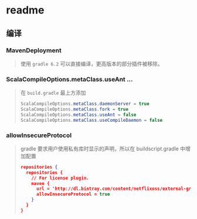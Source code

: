 # readme

## 编译

### MavenDeployment

> 使用 `gradle 6.2` 可以直接编译，更高版本的部分插件被移除。

### ScalaCompileOptions.metaClass.useAnt ...

> 在 `build.gradle` 最上方添加
>
> ```java
> ScalaCompileOptions.metaClass.daemonServer = true
> ScalaCompileOptions.metaClass.fork = true
> ScalaCompileOptions.metaClass.useAnt = false
> ScalaCompileOptions.metaClass.useCompileDaemon = false
> ```

### allowInsecureProtocol

> gradle 要求用户使用私有库时显示的声明，所以在 buildscript.gradle 中增加配置
>
> ```json
> repositories {
>   repositories {
>     // For license plugin.
>     maven {
>       url = 'http://dl.bintray.com/content/netflixoss/external-gradle-plugins/'
>       allowInsecureProtocol = true
>     }
>   }
> }
> ```













































